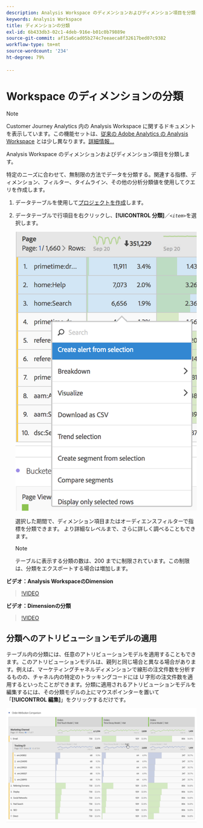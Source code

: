 ```yaml
---
description: Analysis Workspace のディメンションおよびディメンション項目を分類します。
keywords: Analysis Workspace
title: ディメンションの分類
exl-id: 6b433db3-02c1-4deb-916e-b01c0b79889e
source-git-commit: af15a6cad05b274c7eeaeca8f32617bed07c9382
workflow-type: tm+mt
source-wordcount: '234'
ht-degree: 79%

---
```


#  Workspace のディメンションの分類

>[!NOTE]
>
>Customer Journey Analytics 内の Analysis Workspace に関するドキュメントを表示しています。この機能セットは、[従来の Adobe Analytics の Analysis Workspace](https://experienceleague.adobe.com/docs/analytics/analyze/analysis-workspace/home.html?lang=ja) とは少し異なります。[詳細情報...](/help/getting-started/cja-aa.md)

Analysis Workspace のディメンションおよびディメンション項目を分類します。

特定のニーズに合わせて、無制限の方法でデータを分類する。関連する指標、ディメンション、フィルター、タイムライン、その他の分析分類値を使用してクエリを作成します。

1. データテーブルを使用して[プロジェクトを作成](/help/analysis-workspace/home.md)します。
1. データテーブルで行項目を右クリックし、**[!UICONTROL 分類]**／*`<item>`*&#x200B;を選択します。

   ![手順の結果](assets/fa_data_table_actions.png)

   選択した期間で、ディメンション項目またはオーディエンスフィルターで指標を分類できます。 より詳細なレベルまで、さらに詳しく調べることもできます。

   >[!NOTE]
   >
   >テーブルに表示する分類の数は、200 までに制限されています。この制限は、分類をエクスポートする場合は増加します。

**ビデオ：Analysis WorkspaceのDimension**

>[!VIDEO](https://video.tv.adobe.com/v/23971)

**ビデオ：Dimensionの分類**

>[!VIDEO](https://video.tv.adobe.com/v/23969)

## 分類へのアトリビューションモデルの適用

テーブル内の分類には、任意のアトリビューションモデルを適用することもできます。このアトリビューションモデルは、親列と同じ場合と異なる場合があります。例えば、マーケティングチャネルディメンションで線形の注文件数を分析するものの、チャネル内の特定のトラッキングコードには U 字形の注文件数を適用するといったことができます。分類に適用されるアトリビューションモデルを編集するには、その分類モデルの上にマウスポインターを置いて「**[!UICONTROL 編集]**」をクリックするだけです。

![分類の設定](assets/breakdown_settings.png)
